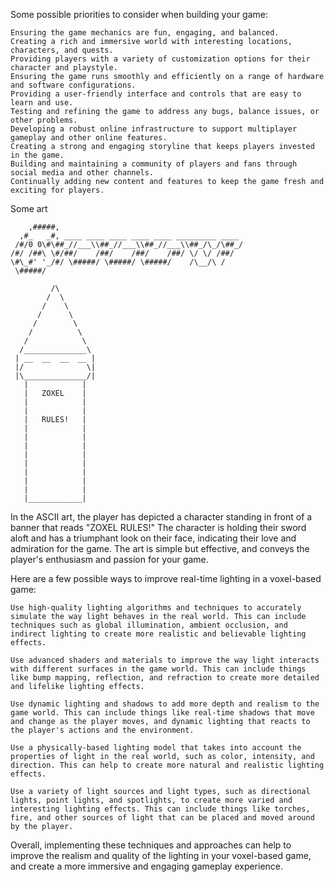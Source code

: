 
Some possible priorities to consider when building your game:

    Ensuring the game mechanics are fun, engaging, and balanced.
    Creating a rich and immersive world with interesting locations, characters, and quests.
    Providing players with a variety of customization options for their character and playstyle.
    Ensuring the game runs smoothly and efficiently on a range of hardware and software configurations.
    Providing a user-friendly interface and controls that are easy to learn and use.
    Testing and refining the game to address any bugs, balance issues, or other problems.
    Developing a robust online infrastructure to support multiplayer gameplay and other online features.
    Creating a strong and engaging storyline that keeps players invested in the game.
    Building and maintaining a community of players and fans through social media and other channels.
    Continually adding new content and features to keep the game fresh and exciting for players.

Some art

                                                      
        ,#####,                                        
      ,#_   _#, ____ ____ ____ ____ ____ _________ ____ 
     /#/0 0\#\##_//___\\##_//___\\##_//___\\##_/\_/\##_/
    /#/ /##\ \#/##/    /##/    /##/    /##/ \/ \/ /##/ 
    \#\_#' '_/#/ \#####/ \#####/ \#####/    /\__/\ /  
     \#####/                                          
                    
             /\  
            /  \ 
           /    \
          /      \
         /        \
        /          \
       /            \
      /______________\
     | __  __  __  __ |
     |/              \|
     |\______________/|
       |            |
       |   ZOXEL    |
       |            |
       |            |
       |   RULES!   |
       |            |
       |            |
       |            |
       |            |
       |            |
       |            |
       |            |
       |            |
       |____________|

In the ASCII art, the player has depicted a character standing in front of a banner that reads "ZOXEL RULES!" The character is holding their sword aloft and has a triumphant look on their face, indicating their love and admiration for the game. The art is simple but effective, and conveys the player's enthusiasm and passion for your game.


Here are a few possible ways to improve real-time lighting in a voxel-based game:

    Use high-quality lighting algorithms and techniques to accurately simulate the way light behaves in the real world. This can include techniques such as global illumination, ambient occlusion, and indirect lighting to create more realistic and believable lighting effects.

    Use advanced shaders and materials to improve the way light interacts with different surfaces in the game world. This can include things like bump mapping, reflection, and refraction to create more detailed and lifelike lighting effects.

    Use dynamic lighting and shadows to add more depth and realism to the game world. This can include things like real-time shadows that move and change as the player moves, and dynamic lighting that reacts to the player's actions and the environment.

    Use a physically-based lighting model that takes into account the properties of light in the real world, such as color, intensity, and direction. This can help to create more natural and realistic lighting effects.

    Use a variety of light sources and light types, such as directional lights, point lights, and spotlights, to create more varied and interesting lighting effects. This can include things like torches, fire, and other sources of light that can be placed and moved around by the player.

Overall, implementing these techniques and approaches can help to improve the realism and quality of the lighting in your voxel-based game, and create a more immersive and engaging gameplay experience.